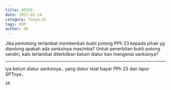 ```yaml
---
title: 45556
date: 2021-02-24
category: Tanya-SC
tags: KUP
author: SR
---
```


Jika pemotong terlambat memberikan bukti potong PPh 23 kepada pihak yg dipotong apakah ada sanksinya mas/mba? Untuk penerbitan bukti potong sendiri, kalo terlambat diterbitkan belum diatur kan mengenai sanksinya?

---

iya belum diatur sanksinya.. yang diatur telat bayar PPh 23 dan lapor SPTnya..

`SR`
